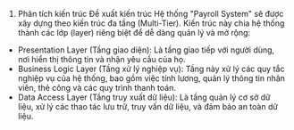 1. Phân tích kiến trúc
Đề xuất kiến trúc
Hệ thống "Payroll System" sẽ được xây dựng theo kiến trúc đa tầng (Multi-Tier). Kiến trúc này chia hệ thống thành các lớp (layer) riêng biệt để dễ dàng quản lý và mở rộng:
- Presentation Layer (Tầng giao diện): Là tầng giao tiếp với người dùng, nơi hiển thị thông tin và nhận yêu cầu của họ.
- Business Logic Layer (Tầng xử lý nghiệp vụ): Tầng này xử lý các quy tắc nghiệp vụ của hệ thống, bao gồm việc tính lương, quản lý thông tin nhân viên, thẻ công và các quy trình thanh toán.
- Data Access Layer (Tầng truy xuất dữ liệu): Là tầng quản lý cơ sở dữ liệu, xử lý các thao tác lưu trữ, truy vấn dữ liệu, và đảm bảo an toàn dữ liệu.
